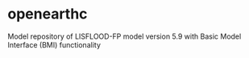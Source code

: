 # openearthc
Model repository of LISFLOOD-FP model version 5.9 with Basic Model Interface (BMI) functionality
